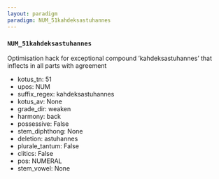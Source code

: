 ```yaml
---
layout: paradigm
paradigm: NUM_51kahdeksastuhannes
---
```

### ` NUM_51kahdeksastuhannes `

Optimisation hack for exceptional compound ’kahdeksastuhannes’ that inflects in all parts with agreement
* kotus_tn: 51
* upos: NUM
* suffix_regex: kahdeksastuhannes
* kotus_av: None
* grade_dir: weaken
* harmony: back
* possessive: False
* stem_diphthong: None
* deletion: astuhannes
* plurale_tantum: False
* clitics: False
* pos: NUMERAL
* stem_vowel: None
